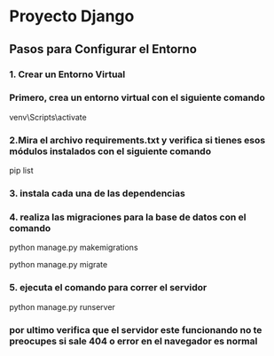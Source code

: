 # Proyecto Django

## Pasos para Configurar el Entorno

### 1. Crear un Entorno Virtual

### Primero, crea un entorno virtual con el siguiente comando

venv\Scripts\activate

### 2.Mira el archivo requirements.txt y verifica si tienes esos módulos instalados con el siguiente comando

pip list

### 3. instala cada una de las dependencias

### 4. realiza las migraciones para la base de datos con el comando

python manage.py makemigrations

python manage.py migrate

### 5. ejecuta el comando para correr el servidor

python manage.py runserver

### por ultimo verifica que el servidor este funcionando no te preocupes si sale 404 o error en el navegador es normal
